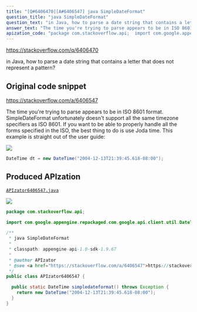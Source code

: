 ```yaml
---
title: "[Q#6406470][A#6406547] java SimpleDateFormat"
question_title: "java SimpleDateFormat"
question_text: "in Java, how to parse a date string that contains a letter that does not represent a pattern?"
answer_text: "The time you're trying to parse appears to be in ISO 8601 format. SimpleDateFormat unfortunately doesn't support all the same timezone specifiers as ISO 8601. If you want to be able to properly handle all the forms specified in the ISO, the best thing to do is use Joda time. This example is straight out of the user guide:"
apization_code: "package com.stackoverflow.api;  import com.google.appengine.repackaged.com.google.api.client.util.DateTime;  /**  * java SimpleDateFormat  *  * classpath: appengine-api-1.0-sdk-1.9.67  *  * @author APIzator  * @see <a href=\"https://stackoverflow.com/a/6406547\">https://stackoverflow.com/a/6406547</a>  */ public class APIzator6406547 {    public static DateTime simpledateformat() throws Exception {     return new DateTime(\"2004-12-13T21:39:45.618-08:00\");   } }"
---
```


https://stackoverflow.com/q/6406470

in Java, how to parse a date string that contains a letter that does not represent a pattern?



## Original code snippet

https://stackoverflow.com/a/6406547

The time you&#x27;re trying to parse appears to be in ISO 8601 format. SimpleDateFormat unfortunately doesn&#x27;t support all the same timezone specifiers as ISO 8601. If you want to be able to properly handle all the forms specified in the ISO, the best thing to do is use Joda time.
This example is straight out of the user guide:

<div class="code-logo"><img src="/stackoverflow.png" /></div>

```java
DateTime dt = new DateTime("2004-12-13T21:39:45.618-08:00");
```

## Produced APIzation

[`APIzator6406547.java`](https://github.com/pasqualesalza/apization-temp-data/raw/master/search/APIzator6406547.java)

<div class="code-logo"><img src="/apizator.png" /></div>

```java
package com.stackoverflow.api;

import com.google.appengine.repackaged.com.google.api.client.util.DateTime;

/**
 * java SimpleDateFormat
 *
 * classpath: appengine-api-1.0-sdk-1.9.67
 *
 * @author APIzator
 * @see <a href="https://stackoverflow.com/a/6406547">https://stackoverflow.com/a/6406547</a>
 */
public class APIzator6406547 {

  public static DateTime simpledateformat() throws Exception {
    return new DateTime("2004-12-13T21:39:45.618-08:00");
  }
}

```
